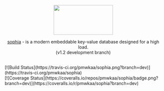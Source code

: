 
<p align="center">
	<a href="http://sphia.org"><img src="http://sphia.org/logo.png" width="190px" height="95px" /></a>
</p>
<p align="center">
	<a href="http://sphia.org">sophia</a> - is a modern embeddable key-value database
	designed for a high load.
	<br>
	(v1.2 development branch)<br>
</p>
<br>
[![Build Status](https://travis-ci.org/pmwkaa/sophia.png?branch=dev)](https://travis-ci.org/pmwkaa/sophia)<br>
[![Coverage Status](https://coveralls.io/repos/pmwkaa/sophia/badge.png?branch=dev)](https://coveralls.io/r/pmwkaa/sophia?branch=dev)
